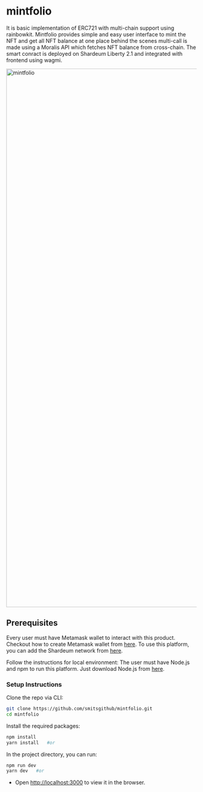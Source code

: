 # mintfolio

It is basic implementation of ERC721 with multi-chain support using rainbowkit. Mintfolio provides simple and easy user interface to mint the NFT and get all NFT balance at one place behind the scenes multi-call is made using a Moralis API which fetches NFT balance from cross-chain. The smart conract is deployed on Shardeum Liberty 2.1 and integrated with frontend using wagmi. 

<img width="1422" alt="mintfolio" src="https://user-images.githubusercontent.com/79443588/233185557-d6c653d2-9fc0-40f7-bc7f-2706db6cdaa4.png">

## Prerequisites

Every user must have Metamask wallet to interact with this product. Checkout how to create Metamask wallet from [here](https://polygon.technology/blog/getting-started-with-metamask-on-polygon). To use this platform, you can add the Shardeum network from [here](https://docs.shardeum.org/network/endpoints). 

Follow the instructions for local environment: The user must have Node.js and npm to run this platform. Just download Node.js from [here](https://nodejs.org/en/download/).

### Setup Instructions

Clone the repo via CLI:

```sh
git clone https://github.com/smitsgithub/mintfolio.git
cd mintfolio
```

Install the required packages:

```sh
npm install
yarn install   #or
```

In the project directory, you can run:

```sh
npm run dev
yarn dev   #or
```

- Open [http://localhost:3000](http://localhost:3000) to view it in the browser.
